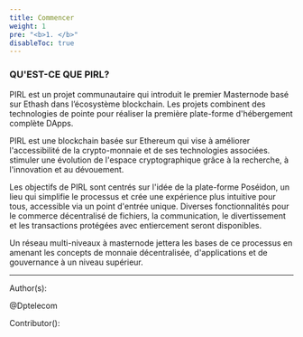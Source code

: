 ```yaml
---
title: Commencer
weight: 1
pre: "<b>1. </b>"
disableToc: true
---
```



### QU'EST-CE QUE PIRL?
PIRL est un projet communautaire qui introduit le premier Masternode basé sur Ethash dans l’écosystème blockchain. Les projets combinent des technologies de pointe pour réaliser la première plate-forme d'hébergement complète DApps.

PIRL est une blockchain basée sur Ethereum qui vise à améliorer l'accessibilité de la crypto-monnaie et de ses technologies associées. stimuler une évolution de l'espace cryptographique grâce à la recherche, à l'innovation et au dévouement.

Les objectifs de PIRL sont centrés sur l'idée de la plate-forme Poséidon, un lieu qui simplifie le processus et crée une expérience plus intuitive pour tous, accessible via un point d'entrée unique. Diverses fonctionnalités pour le commerce décentralisé de fichiers, la communication, le divertissement et les transactions protégées avec entiercement seront disponibles.

Un réseau multi-niveaux à masternode jettera les bases de ce processus en amenant les concepts de monnaie décentralisée, d'applications et de gouvernance à un niveau supérieur.





---
Author(s):

@Dptelecom

Contributor():
